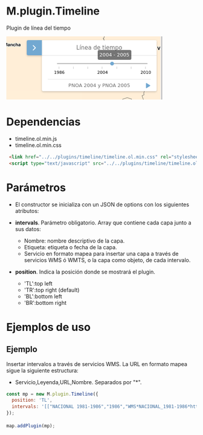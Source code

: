 # M.plugin.Timeline

Plugin de línea del tiempo

![Imagen1](../img/timeline_img.png)

# Dependencias

- timeline.ol.min.js
- timeline.ol.min.css


```html
 <link href="../../plugins/timeline/timeline.ol.min.css" rel="stylesheet" />
 <script type="text/javascript" src="../../plugins/timeline/timeline.ol.min.js"></script>
```

# Parámetros

- El constructor se inicializa con un JSON de options con los siguientes atributos:

- **intervals**. Parámetro obligatorio. Array que contiene cada capa junto a sus datos:
  - Nombre: nombre descriptivo de la capa.
  - Etiqueta: etiqueta o fecha de la capa.
  - Servicio en formato mapea para insertar una capa a través de servicios WMS ó WMTS, o la capa como objeto, de cada intervalo.

- **position**. Indica la posición donde se mostrará el plugin.
  - 'TL':top left
  - 'TR':top right (default)
  - 'BL':bottom left
  - 'BR':bottom right
  
# Ejemplos de uso

## Ejemplo
Insertar intervalos a través de servicios WMS. La URL en formato mapea sigue la siguiente estructura:
  - Servicio,Leyenda,URL,Nombre. Separados por "*".
```javascript
const mp = new M.plugin.Timeline({
  position: 'TL',
  intervals: '[["NACIONAL 1981-1986","1986","WMS*NACIONAL_1981-1986*https://www.ign.es/wms/pnoa-historico*NACIONAL_1981-1986"],["OLISTAT","1998","WMS*OLISTAT*https://www.ign.es/wms/pnoa-historico*OLISTAT"],["SIGPAC","2003","WMS*SIGPAC*https://www.ign.es/wms/pnoa-historico*SIGPAC"],["PNOA 2004","2004","WMS*pnoa2004*https://www.ign.es/wms/pnoa-historico*pnoa2004"],["PNOA 2005","2005","WMS*pnoa2005*https://www.ign.es/wms/pnoa-historico*pnoa2005"],["PNOA 2006","2006","WMS*pnoa2006*https://www.ign.es/wms/pnoa-historico*pnoa2006"],["PNOA 2010","2010","WMS*pnoa2010*https://www.ign.es/wms/pnoa-historico*pnoa2010"]]',
});

map.addPlugin(mp);
```
